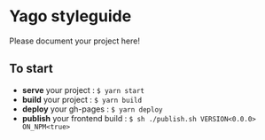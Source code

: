 # Yago styleguide

Please document your project here!

## To start
- **serve** your project : `$ yarn start`
- **build** your project : `$ yarn build`
- **deploy** your gh-pages : `$ yarn deploy`
- **publish** your frontend build : `$ sh ./publish.sh VERSION<0.0.0> ON_NPM<true>`

